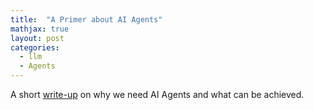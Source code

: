 ```yaml
---
title:  "A Primer about AI Agents"
mathjax: true
layout: post
categories: 
  - llm
  - Agents
---
```

A short [write-up](https://medium.com/@ravitee/a-primer-about-ai-agents-1e34f6dc7a4d) on why we need AI Agents and what can be achieved.
